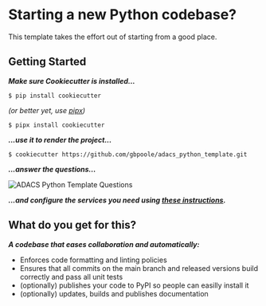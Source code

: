 # Starting a new Python codebase?
This template takes the effort out of starting from a good place.

## Getting Started
***Make sure Cookiecutter is installed...***
``` console
$ pip install cookiecutter
```
*(or better yet, use [pipx](https://pypa.github.io/pipx/))*
``` console
$ pipx install cookiecutter
```
***...use it to render the project...***
``` console
$ cookiecutter https://github.com/gbpoole/adacs_python_template.git

```
***...answer the questions...***

![ADACS Python Template Questions](https://github.com/gbpoole/adacs_python_template/blob/main/docs/assets/adacs_python_template_cookiecutter_questions.png?raw=true)

***...and configure the services you need using [these instructions](https://adacs-python-template.readthedocs.io/en/latest/content/configuring_services.html).***

## What do you get for this?
***A codebase that eases collaboration and automatically:***
* Enforces code formatting and linting policies
* Ensures that all commits on the main branch and released versions build correctly and pass all unit tests
* (optionally) publishes your code to PyPI so people can easilly install it
* (optionally) updates, builds and publishes documentation
